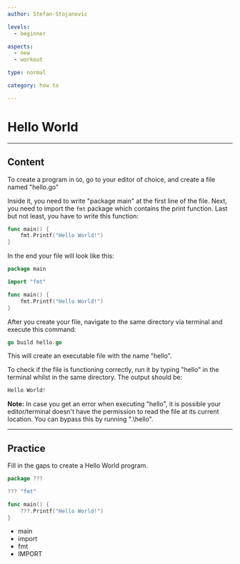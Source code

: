 ```yaml
---
author: Stefan-Stojanovic

levels:
  - beginner

aspects:
  - new
  - workout

type: normal

category: how to

---
```


# Hello World

---
## Content

To create a program in `GO`, go to your editor of choice, and create a file named "hello.go"

Inside it, you need to write "package main" at the first line of the file. Next, you need to import the `fmt` package which contains the print function.
Last but not least, you have to write this function:

```go
func main() {
	fmt.Printf("Hello World!")
}
```

In the end your file will look like this:
```go
package main

import "fmt"

func main() {
	fmt.Printf("Hello World!")
}
```

After you create your file, navigate to the same directory via terminal and execute this command:
```go
go build hello.go
```
This will create an executable file with the name "hello".

To check if the file is functioning correctly, run it by typing "hello" in the terminal whilst in the same directory. The output should be:
```go
Hello World!
```

**Note:** In case you get an error when executing "hello", it is possible your editor/terminal doesn't have the permission to read the file at its current location. You can bypass this by running ".\hello".

---
## Practice

Fill in the gaps to create a Hello World program.

```go
package ???

??? "fmt"

func main() {
	???.Printf("Hello World!")
}
```

* main
* import
* fmt
* IMPORT